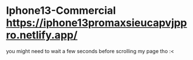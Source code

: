 # Iphone13-Commercial https://iphone13promaxsieucapvjppro.netlify.app/

you might need to wait a few seconds before scrolling my page tho :<
